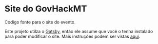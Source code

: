 # Site do GovHackMT
Codigo fonte para o site do evento.

Este projeto utilza o [Gatsby](https://github.com/gatsbyjs/), então ele assume que você o tenha instalado para poder modificar o site. Mais instruções podem ser vistas [aqui](https://github.com/gatsbyjs/gatsby-starter-documentation).
